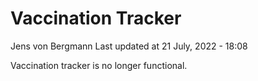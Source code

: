 Vaccination Tracker
================
Jens von Bergmann
Last updated at 21 July, 2022 - 18:08

Vaccination tracker is no longer functional.
